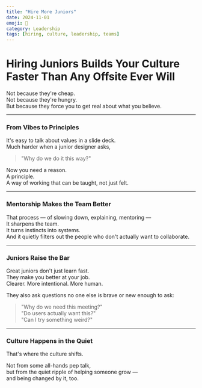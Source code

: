 ```yaml
---
title: "Hire More Juniors"
date: 2024-11-01
emoji: 👥
category: Leadership
tags: [hiring, culture, leadership, teams]
---
```

# Hiring Juniors Builds Your Culture Faster Than Any Offsite Ever Will
Not because they're cheap.  
Not because they're hungry.  
But because they force you to get real about what you believe.

---

### From Vibes to Principles

It's easy to talk about values in a slide deck.  
Much harder when a junior designer asks,

> "Why do we do it this way?"

Now you need a reason.  
A principle.  
A way of working that can be taught, not just felt.

---

### Mentorship Makes the Team Better

That process — of slowing down, explaining, mentoring —  
It sharpens the team.  
It turns instincts into systems.  
And it quietly filters out the people who don't actually want to collaborate.

---

### Juniors Raise the Bar

Great juniors don't just learn fast.  
They make you better at your job.  
Clearer. More intentional. More human.

They also ask questions no one else is brave or new enough to ask:

> "Why do we need this meeting?"  
> "Do users actually want this?"  
> "Can I try something weird?"

---

### Culture Happens in the Quiet

That's where the culture shifts.

Not from some all-hands pep talk,  
but from the quiet ripple of helping someone grow —  
and being changed by it, too.
